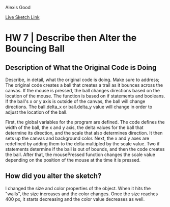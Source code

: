 Alexis Good

[Live Sketch Link](https://alexisgood17.github.io/120-work/hw-7/)


# HW 7 | Describe then Alter the Bouncing Ball

## Description of What the Original Code is Doing

Describe, in detail, what the original code is doing. Make sure to address;
The original code creates a ball that creates a trail as it bounces across the canvas. If the mouse is pressed, the ball changes directions based on the location of the mouse. The function is based on if statements and booleans. If the ball's x or y axis is outside of the canvas, the ball will change directions. The ball.delta_x or ball.delta_y value will change in order to adjust the location of the ball.

First, the global variables for the program are defined. The code defines the width of the ball, the x and y axis, the delta values for the ball that determine its direction, and the scale that also determines direction. It then sets up the canvas and background color. Next, the x and y axes are redefined by adding them to the delta multipled by the scale value. Two if statements determine if the ball is out of bounds, and then the code creates the ball. After that, the mousePressed function changes the scale value depending on the position of the mouse at the time it is pressed.

## How did you alter the sketch?
I changed the size and color properties of the object. When it hits the "walls", the size increases and the color changes. Once the size reaches 400 px, it starts decreasing and the color value decreases as well.
